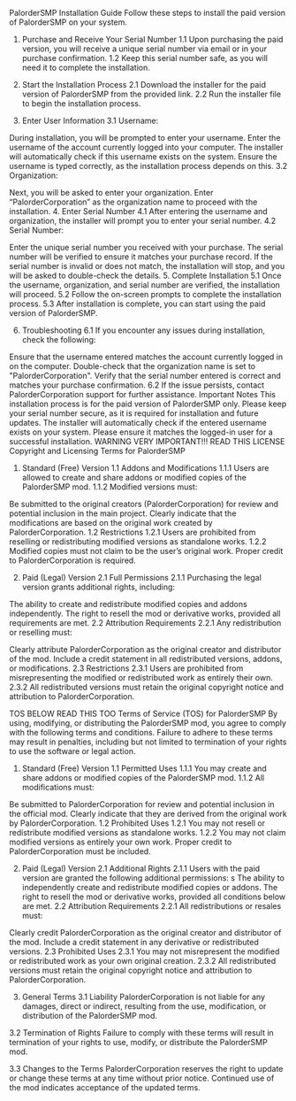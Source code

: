 PalorderSMP Installation Guide
Follow these steps to install the paid version of PalorderSMP on your system.

1. Purchase and Receive Your Serial Number
   1.1 Upon purchasing the paid version, you will receive a unique serial number via email or in your purchase confirmation.
   1.2 Keep this serial number safe, as you will need it to complete the installation.

2. Start the Installation Process
   2.1 Download the installer for the paid version of PalorderSMP from the provided link.
   2.2 Run the installer file to begin the installation process.

3. Enter User Information
   3.1 Username:

During installation, you will be prompted to enter your username.
Enter the username of the account currently logged into your computer.
The installer will automatically check if this username exists on the system.
Ensure the username is typed correctly, as the installation process depends on this.
3.2 Organization:

Next, you will be asked to enter your organization.
Enter “PalorderCorporation” as the organization name to proceed with the installation.
4. Enter Serial Number
   4.1 After entering the username and organization, the installer will prompt you to enter your serial number.
   4.2 Serial Number:

Enter the unique serial number you received with your purchase.
The serial number will be verified to ensure it matches your purchase record. If the serial number is invalid or does not match, the installation will stop, and you will be asked to double-check the details.
5. Complete Installation
   5.1 Once the username, organization, and serial number are verified, the installation will proceed.
   5.2 Follow the on-screen prompts to complete the installation process.
   5.3 After installation is complete, you can start using the paid version of PalorderSMP.

6. Troubleshooting
   6.1 If you encounter any issues during installation, check the following:

Ensure that the username entered matches the account currently logged in on the computer.
Double-check that the organization name is set to "PalorderCorporation".
Verify that the serial number entered is correct and matches your purchase confirmation.
6.2 If the issue persists, contact PalorderCorporation support for further assistance.
Important Notes
This installation process is for the paid version of PalorderSMP only.
Please keep your serial number secure, as it is required for installation and future updates.
The installer will automatically check if the entered username exists on your system. Please ensure it matches the logged-in user for a successful installation.
WARNING VERY IMPORTANT!!! READ THIS LICENSE
Copyright and Licensing Terms for PalorderSMP
1. Standard (Free) Version
   1.1 Addons and Modifications
   1.1.1 Users are allowed to create and share addons or modified copies of the PalorderSMP mod.
   1.1.2 Modified versions must:

Be submitted to the original creators (PalorderCorporation) for review and potential inclusion in the main project.
Clearly indicate that the modifications are based on the original work created by PalorderCorporation.
1.2 Restrictions
1.2.1 Users are prohibited from reselling or redistributing modified versions as standalone works.
1.2.2 Modified copies must not claim to be the user’s original work. Proper credit to PalorderCorporation is required.

2. Paid (Legal) Version
   2.1 Full Permissions
   2.1.1 Purchasing the legal version grants additional rights, including:

The ability to create and redistribute modified copies and addons independently.
The right to resell the mod or derivative works, provided all requirements are met.
2.2 Attribution Requirements
2.2.1 Any redistribution or reselling must:

Clearly attribute PalorderCorporation as the original creator and distributor of the mod.
Include a credit statement in all redistributed versions, addons, or modifications.
2.3 Restrictions
2.3.1 Users are prohibited from misrepresenting the modified or redistributed work as entirely their own.
2.3.2 All redistributed versions must retain the original copyright notice and attribution to PalorderCorporation.

TOS BELOW READ THIS TOO
Terms of Service (TOS) for PalorderSMP
By using, modifying, or distributing the PalorderSMP mod, you agree to comply with the following terms and conditions. Failure to adhere to these terms may result in penalties, including but not limited to termination of your rights to use the software or legal action.

1. Standard (Free) Version
   1.1 Permitted Uses
   1.1.1 You may create and share addons or modified copies of the PalorderSMP mod.
   1.1.2 All modifications must:

Be submitted to PalorderCorporation for review and potential inclusion in the official mod.
Clearly indicate that they are derived from the original work by PalorderCorporation.
1.2 Prohibited Uses
1.2.1 You may not resell or redistribute modified versions as standalone works.
1.2.2 You may not claim modified versions as entirely your own work. Proper credit to PalorderCorporation must be included.

2. Paid (Legal) Version
   2.1 Additional Rights
   2.1.1 Users with the paid version are granted the following additional permissions:
s
The ability to independently create and redistribute modified copies or addons.
The right to resell the mod or derivative works, provided all conditions below are met.
2.2 Attribution Requirements
2.2.1 All redistributions or resales must:

Clearly credit PalorderCorporation as the original creator and distributor of the mod.
Include a credit statement in any derivative or redistributed versions.
2.3 Prohibited Uses
2.3.1 You may not misrepresent the modified or redistributed work as your own original creation.
2.3.2 All redistributed versions must retain the original copyright notice and attribution to PalorderCorporation.

3. General Terms
   3.1 Liability
   PalorderCorporation is not liable for any damages, direct or indirect, resulting from the use, modification, or distribution of the PalorderSMP mod.

3.2 Termination of Rights
Failure to comply with these terms will result in termination of your rights to use, modify, or distribute the PalorderSMP mod.

3.3 Changes to the Terms
PalorderCorporation reserves the right to update or change these terms at any time without prior notice. Continued use of the mod indicates acceptance of the updated terms.